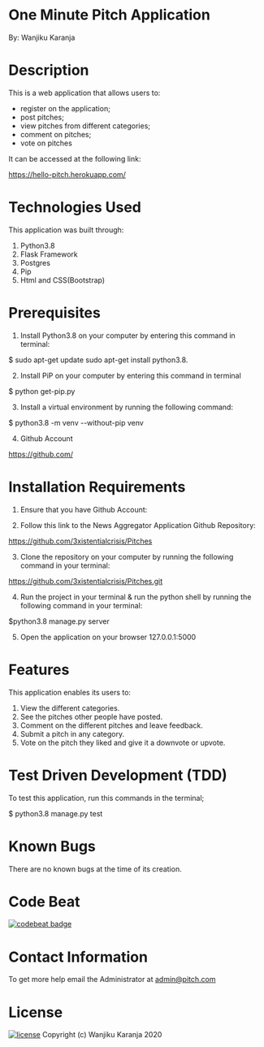 # One Minute Pitch Application 

By: Wanjiku Karanja

# Description 
This is a web application that allows users to:
- register on the application;
- post pitches;
- view pitches from different categories;
- comment on pitches;
- vote on pitches

It can be accessed at the following link:

https://hello-pitch.herokuapp.com/

# Technologies Used
This application was built through:
1. Python3.8 
2. Flask Framework
3. Postgres
4. Pip
5. Html and CSS(Bootstrap)

# Prerequisites
1. Install Python3.8 on your computer by entering this command in terminal:

$ sudo apt-get update sudo apt-get install python3.8.

2. Install PiP on your computer by entering this command in terminal

$ python get-pip.py

3. Install a virtual environment by running the following command:

$ python3.8 -m venv --without-pip venv

4. Github Account

https://github.com/

# Installation Requirements
1. Ensure that you have Github Account:

2. Follow this link to the News Aggregator Application Github Repository:

https://github.com/3xistentialcrisis/Pitches


3. Clone the repository on your computer by running the following command in your terminal:

https://github.com/3xistentialcrisis/Pitches.git

4. Run the project in your terminal & run the python shell by running the following command in your terminal:

$python3.8 manage.py server

5. Open the application on your browser 127.0.0.1:5000


# Features
This application enables its users to:

1. View the different categories.
2. See the pitches other people have posted.
3. Comment on the different pitches and leave feedback.
4. Submit a pitch in any category.
5. Vote on the pitch they liked and give it a downvote or upvote.

# Test Driven Development (TDD)
To test this application, run this commands in the terminal;

$ python3.8 manage.py test

# Known Bugs
There are no known bugs at the time of its creation.

# Code Beat
[![codebeat badge](https://codebeat.co/badges/61881488-2da3-4522-be01-0226f8d1a6c6)](https://codebeat.co/projects/github-com-3xistentialcrisis-news-master)

# Contact Information 
To get more help email the Administrator at admin@pitch.com

# License
[![license](https://img.shields.io/github/license/DAVFoundation/captain-n3m0.svg?style=flat-square)](https://github.com/3xistentialcrisis/Pitches/blob/master/LICENSE)
Copyright (c) Wanjiku Karanja 2020
